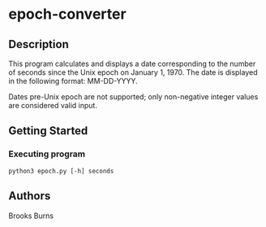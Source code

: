 # epoch-converter

## Description

This program calculates and displays a date corresponding to the number of
seconds since the Unix epoch on January 1, 1970. The date is displayed in
the following format: MM-DD-YYYY.

Dates pre-Unix epoch are not supported; only non-negative integer values are
considered valid input.

## Getting Started

### Executing program

```
python3 epoch.py [-h] seconds
```

## Authors

Brooks Burns
